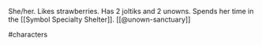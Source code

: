 She/her. Likes strawberries. Has 2 joltiks and 2 unowns. Spends her time in the [[Symbol Specialty Shelter]]. [[@unown-sanctuary]]

#characters 